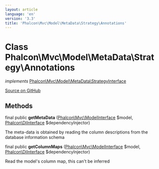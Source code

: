 ```yaml
---
layout: article
language: 'en'
version: '3.3'
title: 'Phalcon\Mvc\Model\MetaData\Strategy\Annotations'
---
```

# Class **Phalcon\Mvc\Model\MetaData\Strategy\Annotations**

*implements* [Phalcon\Mvc\Model\MetaData\StrategyInterface](/3.3/en/api/Phalcon_Mvc_Model_MetaData_StrategyInterface)

<a href="https://github.com/phalcon/cphalcon/tree/v3.3.0/phalcon/mvc/model/metadata/strategy/annotations.zep" class="btn btn-default btn-sm">Source on GitHub</a>

## Methods
final public  **getMetaData** ([Phalcon\Mvc\ModelInterface](/3.3/en/api/Phalcon_Mvc_ModelInterface) $model, [Phalcon\DiInterface](/3.3/en/api/Phalcon_DiInterface) $dependencyInjector)

The meta-data is obtained by reading the column descriptions from the database information schema



final public  **getColumnMaps** ([Phalcon\Mvc\ModelInterface](/3.3/en/api/Phalcon_Mvc_ModelInterface) $model, [Phalcon\DiInterface](/3.3/en/api/Phalcon_DiInterface) $dependencyInjector)

Read the model's column map, this can't be inferred



